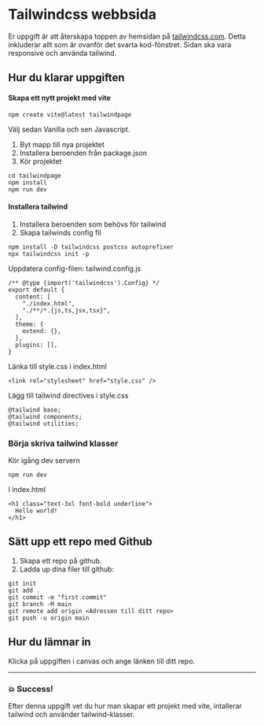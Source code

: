 # Tailwindcss webbsida

Er uppgift är att återskapa toppen av hemsidan på [tailwindcss.com](http://tailwindcss.com). Detta inkluderar allt som är ovanför det svarta kod-fönstret. Sidan ska vara responsive och använda tailwind.

## Hur du klarar uppgiften

#### Skapa ett nytt projekt med vite

```
npm create vite@latest tailwindpage
```

Välj sedan Vanilla och sen Javascript.

1. Byt mapp till nya projektet
2. Installera beroenden från package.json
3. Kör projektet

```
cd tailwindpage
npm install
npm run dev
```

#### Installera tailwind

1. Installera beroenden som behövs för tailwind
2. Skapa tailwinds config fil

```
npm install -D tailwindcss postcss autoprefixer
npx tailwindcss init -p
```

Uppdatera config-filen: tailwind.config.js

```
/** @type {import('tailwindcss').Config} */
export default {
  content: [
    "./index.html",
    "./**/*.{js,ts,jsx,tsx}",
  ],
  theme: {
    extend: {},
  },
  plugins: [],
}
```

Länka till style.css i index.html

```
<link rel="stylesheet" href="style.css" />
```

Lägg till tailwind directives i style.css

```
@tailwind base;
@tailwind components;
@tailwind utilities;
```

### Börja skriva tailwind klasser

Kör igång dev servern

```
npm run dev
```

I index.html

```
<h1 class="text-3xl font-bold underline">
  Hello world!
</h1>
```

## Sätt upp ett repo med Github

1. Skapa ett repo på github.
2. Ladda up dina filer till github:

```
git init
git add .
git commit -m "first commit"
git branch -M main
git remote add origin <Adressen till ditt repo>
git push -u origin main
```

## Hur du lämnar in

Klicka på uppgiften i canvas och ange länken till ditt repo.

---

### :boom: Success!

Efter denna uppgift vet du hur man skapar ett projekt med vite, intallerar tailwind och använder tailwind-klasser.
